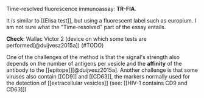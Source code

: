 Time-resolved fluorescence immunoassay: **TR-FIA**. 

It is similar to [[Elisa test]], but using a fluorescent label such as europium. I am not sure what the "Time-resolved" part of the essay entails. 

**Check**: Wallac Victor 2 (device on which some tests are performed[@duijvesz2015a]) (#TODO)

One of the challenges of the method is that the signal's strength also depends on the number of antigens per vesicle and the **affinity** of the antibody to the [[epitope]][@duijvesz2015a]. Another challenge is that some viruses also contain [[CD9]] and [[CD63]], the markers normally used for the detection of [[extracellular vesicles]] (see: [[HIV-1 contains CD9 and CD63]])